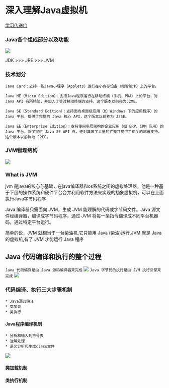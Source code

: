 # 深入理解Java虚拟机
[学习传送门](https://wiki.jikexueyuan.com/project/java-vm/overwise.html)
### Java各个组成部分以及功能
![](https://wiki.jikexueyuan.com/project/java-vm/images/jvmstructure.gif)

JDK >>> JRE >>> JVM
### 技术划分
```text
Java Card：支持一些Java小程序（Applets）运行在小内存设备（如智能卡）上的平台。

Java ME（Micro Edition）：支持Java程序运行在移动终端（手机、PDA）上的平台，对 Java API 有所精简，并加入了针对移动终端的支持，这个版本以前称为J2ME。

Java SE（Standard Edition）：支持面向桌面级应用（如 Windows 下的应用程序）的 Java 平台，提供了完整的 Java 核心 API，这个版本以前称为 J2SE。

Java EE（Enterprise Edition）：支持使用多层架构的企业应用（如 ERP、CRM 应用）的 Java 平台，除了提供 Java SE API 外，还对其做了大量的扩充并提供了相关的部署支持，这个版本以前称为 J2EE。
```
### JVM物理结构

![](https://wiki.jikexueyuan.com/project/java-vm/images/jvm.gif)


### What is JVM

jvm 是java的核心与基础，在java编译器和os系统之间的虚拟处理器，他是一种基于下层的操作系统和硬件平台合并利用软件方法来实现的抽象虚拟机，可以在上面执行Java字节码程序

Java 编译器只需面向 JVM，生成 JVM 能理解的代码或字节码文件。Java 源文件经编译器，编译成字节码程序，通过 JVM 将每一条指令翻译成不同平台机器码，通过特定平台运行。

简单的说，JVM 就相当于一台柴油机,它只能用 Java (柴油)运行,JVM 就是 Java 的虚拟机,有了 JVM 才能运行 Java 程序

## Java 代码编译和执行的整个过程
`Java 代码编译是由 Java 源码编译器来完成`
![](https://wiki.jikexueyuan.com/project/java-vm/images/javadebug.gif)
`Java 字节码的执行是由 JVM 执行引擎来完成`
![](https://wiki.jikexueyuan.com/project/java-vm/images/jvmdebug.gif)

### 代码编译、执行三大步骤机制
    * Java源码编译
    * 类加载
    * 类执行
#### Java程序编译机制
    * 分析和输入到符号表
    * 注解处理
    * 语义分析和生成class文件

![](https://wiki.jikexueyuan.com/project/java-vm/images/workflow.gif)

#### 类加载机制

#### 类执行机制

